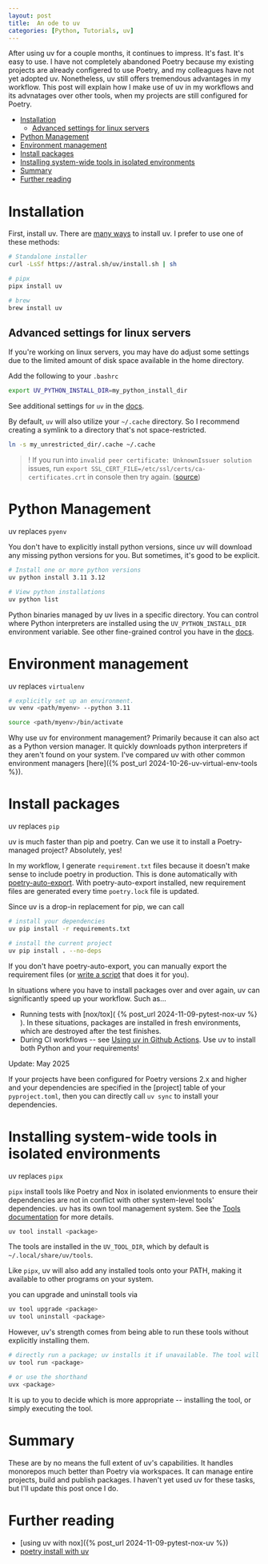 ```yaml
---
layout: post
title:  An ode to uv
categories: [Python, Tutorials, uv]
---
```

After using uv for a couple months, it continues to impress. It's fast. It's easy to use. I have not completely abandoned Poetry because my existing projects are already configered to use Poetry, and my colleagues have not yet adopted uv. Nonetheless, uv still offers tremendous advantages in my workflow. This post will explain how I make use of uv in my workflows and its advnatages over other tools, when my projects are still configured for Poetry.

- [Installation](#installation)
  - [Advanced settings for linux servers](#advanced-settings-for-linux-servers)
- [Python Management](#python-management)
- [Environment management](#environment-management)
- [Install packages](#install-packages)
- [Installing system-wide tools in isolated environments](#installing-system-wide-tools-in-isolated-environments)
- [Summary](#summary)
- [Further reading](#further-reading)


# Installation
First, install uv. There are [many ways](https://docs.astral.sh/uv/getting-started/installation/#cargo) to install uv. I prefer to use one of these methods:
```bash
# Standalone installer 
curl -LsSf https://astral.sh/uv/install.sh | sh

# pipx
pipx install uv

# brew
brew install uv
```

## Advanced settings for linux servers
If you're working on linux servers, you may have do adjust some settings due to the limited amount of disk space available in the home directory.

Add the following to your `.bashrc`
```bash
export UV_PYTHON_INSTALL_DIR=my_python_install_dir
```
See additional settings for `uv` in the [docs](https://docs.astral.sh/uv/configuration/environment/#uv_python_install_dir).

By default, `uv` will also utilize your `~/.cache` directory. So I recommend creating a symlink to a directory that's not space-restricted.
```bash
ln -s my_unrestricted_dir/.cache ~/.cache
```
> ! If you run into `invalid peer certificate: UnknownIssuer solution` issues, run `export SSL_CERT_FILE=/etc/ssl/certs/ca-certificates.crt` in console then try again. ([source](https://github.com/astral-sh/uv/issues/1819))

# Python Management
uv replaces `pyenv`

You don't have to explicitly install python versions, since uv will download any missing python versions for you. But sometimes, it's good to be explicit.
```bash
# Install one or more python versions
uv python install 3.11 3.12

# View python installations
uv python list
```
Python binaries managed by uv lives in a specific directory. You can control where Python interpreters are installed using the `UV_PYTHON_INSTALL_DIR` environment variable. See other fine-grained control you have in the [docs](https://docs.astral.sh/uv/configuration/environment/#uv_python).

# Environment management
uv replaces `virtualenv`

```bash
# explicitly set up an environment.
uv venv <path/myenv> --python 3.11

source <path/myenv>/bin/activate
```
Why use uv for environment management? Primarily because it can also act as a Python version manager. It quickly downloads python interpreters if they aren't found on your system. I've compared uv with other common environment managers [here]({% post_url 2024-10-26-uv-virtual-env-tools %}).

# Install packages
uv replaces `pip`

uv is much faster than pip and poetry. Can we use it to install a Poetry-managed project? Absolutely, yes!

In my workflow, I generate `requirement.txt` files because it doesn't make sense to include poetry in production. This is done automatically with [poetry-auto-export](https://github.com/Ddedalus/poetry-auto-export). With poetry-auto-export installed, new requirement files are generated every time `poetry.lock` file is updated.

Since uv is a drop-in replacement for pip, we can call
```bash
# install your dependencies
uv pip install -r requirements.txt

# install the current project
uv pip install . --no-deps
```

If you don't have poetry-auto-export, you can manually export the requirement files (or [write a script](https://mil.ad/blog/2024/uv-poetry-install.html) that does it for you).

In situations where you have to install packages over and over again, uv can significantly speed up your workflow. Such as...
* Running tests with [nox/tox]( {% post_url 2024-11-09-pytest-nox-uv %} ). In these situations, packages are installed in fresh environments, which are destroyed after the test finishes.
* During CI workflows -- see [Using uv in Github Actions](https://docs.astral.sh/uv/guides/integration/github/). Use uv to install both Python and your requirements!

Update: May 2025

If your projects have been configured for Poetry versions 2.x and higher and your dependencies are specified in the [project] table of your `pyproject.toml`, then you can directly call  `uv sync` to install your dependencies.

# Installing system-wide tools in isolated environments
uv replaces `pipx`

`pipx` install tools like Poetry and Nox in isolated envionments to ensure their dependencies are not in conflict with other system-level tools' dependencies. uv has its own tool management system. See the [Tools documentation](https://docs.astral.sh/uv/concepts/tools/) for more details.

```sh
uv tool install <package>
```

The tools are installed in the `UV_TOOL_DIR`, which by default is  `~/.local/share/uv/tools`.

Like `pipx`, uv will also add any installed tools onto your PATH, making it available to other programs on your system.

you can upgrade and uninstall tools via
```sh
uv tool upgrade <package>
uv tool uninstall <package>
```

However, uv's strength comes from being able to run these tools without explicitly installing them.
```sh
# directly run a package; uv installs it if unavailable. The tool will be uninstalled after the command is completed.
uv tool run <package>

# or use the shorthand
uvx <package>
```

It is up to you to decide which is more appropriate -- installing the tool, or simply executing the tool.

# Summary
These are by no means the full extent of uv's capabilities. It handles monorepos much better than Poetry via workspaces. It can manage entire projects, build and publish packages. I haven't yet used uv for these tasks, but I'll update this post once I do.

# Further reading
* [using uv with nox]({% post_url 2024-11-09-pytest-nox-uv %})
* [poetry install with uv](https://mil.ad/blog/2024/uv-poetry-install.html)
